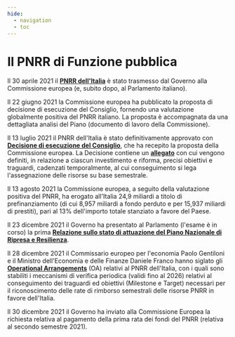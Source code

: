 ```yaml
---
hide:
  - navigation
  - toc
---
```


# Il PNRR di Funzione pubblica

Il 30 aprile 2021 il [**PNRR dell'Italia**](https://www.camera.it/temiap/2021/06/25/OCD177-4986.pdf) è stato trasmesso dal Governo alla Commissione europea (e, subito dopo, al Parlamento italiano).

Il 22 giugno 2021 la Commissione europea ha pubblicato la proposta di decisione di esecuzione del Consiglio, fornendo una valutazione globalmente positiva del PNRR italiano. La proposta è accompagnata da una dettagliata analisi del Piano (documento di lavoro della Commissione).

Il 13 luglio 2021 il PNRR dell'Italia è stato definitivamente approvato con [**Decisione di esecuzione del Consiglio**](https://data.consilium.europa.eu/doc/document/ST-10160-2021-INIT/it/pdf), che  ha recepito la proposta della Commissione europea. La Decisione contiene un [**allegato**](https://www.camera.it/temiap/2021/07/13/OCD177-5010.pdf) con cui vengono definiti, in relazione a ciascun investimento e riforma, precisi obiettivi e traguardi, cadenzati temporalmente, al cui conseguimento si lega l'assegnazione delle risorse su base semestrale.

Il 13 agosto 2021 la Commissione europea, a seguito della valutazione positiva del PNRR, ha erogato all'Italia 24,9 miliardi a titolo di prefinanziamento  (di cui 8,957 miliardi a fondo perduto e per 15,937 miliardi di prestiti), pari al 13% dell'importo totale stanziato a favore del Paese.

Il 23 dicembre 2021 il Governo ha presentato al Parlamento (l'esame è in corso) la prima [**Relazione sullo stato di attuazione del Piano Nazionale di Ripresa e Resilienza**](https://italiadomani.gov.it/content/dam/sogei-ng/documenti/Relazione%20al%20Parlamento%20sullo%20stato%20di%20attuazione%20del%20Piano%20Nazionale%20di%20Ripresa%20e%20Resilienza.pdf).

Il 28 dicembre 2021 il Commissario europeo per l'economia Paolo Gentiloni e il Ministro dell'Economia e delle Finanze Daniele Franco hanno siglato gli [**Operational Arrangements**](https://ec.europa.eu/info/files/operational-arrangements-between-commission-and-italy_en) (OA) relativi al PNRR dell'Italia, con i quali sono stabiliti i meccanismi di verifica periodica (validi fino al 2026) relativi al conseguimento dei traguardi ed obiettivi (Milestone e Target) necessari per il riconoscimento delle rate di rimborso semestrali delle risorse PNRR in favore dell'Italia.

Il 30 dicembre 2021 il Governo ha inviato alla Commissione Europea la richiesta relativa al pagamento della prima rata dei fondi del PNRR (relativa al secondo semestre 2021).
